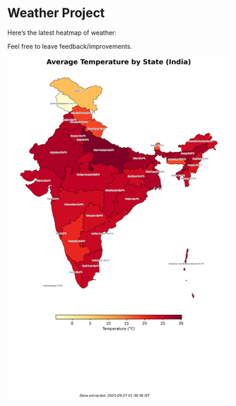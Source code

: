 # Weather Project

Here’s the latest heatmap of weather:

Feel free to leave feedback/improvements.

![India Heatmap](docs/assets/india_heatmap.png?v=D6F0E7)
